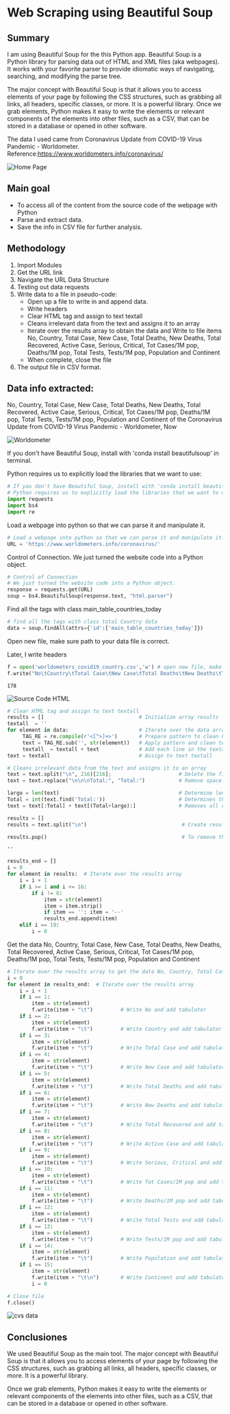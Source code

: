 # Web Scraping using Beautiful Soup

## Summary

I am using Beautiful Soup for the this Python app. Beautiful Soup is a Python library for parsing data out of HTML and XML files (aka webpages). It works with your favorite parser to provide idiomatic ways of navigating, searching, and modifying the parse tree.

The major concept with Beautiful Soup is that it allows you to access elements of your page by following the CSS structures, such as grabbing all links, all headers, specific classes, or more. It is a powerful library. Once we grab elements, Python makes it easy to write the elements or relevant components of the elements into other files, such as a CSV, that can be stored in a database or opened in other software.

The data I used came from Coronavirus Update from COVID-19 Virus Pandemic - Worldometer. Reference:https://www.worldometers.info/coronavirus/

![Home Page](images/home.png)

## Main goal

+ To access all of the content from the source code of the webpage with Python
+ Parse and extract data. 
+ Save the info in CSV file for further analysis.

## Methodology

1. Import Modules
2. Get the URL link
3. Navigate the URL Data Structure
4. Testing out data requests
5. Write data to a file in pseudo-code:
    + Open up a file to write in and append data. 
    + Write headers
    + Clear HTML tag and assign to text textall
    + Cleans irrelevant data from the text and assigns it to an array
    + Iterate over the results array to obtain the data and Write to file items No, Country, Total Case, New Case, Total Deaths, New Deaths, Total Recovered, Active Case, Serious, Critical, Tot Cases/1M pop, Deaths/1M pop, Total Tests, Tests/1M pop, Population and Continent
    + When complete, close the file
6. The output file in CSV format.

## Data info extracted:
No, Country, Total Case, New Case, Total Deaths, New Deaths, Total Recovered, Active Case, Serious, Critical, Tot Cases/1M pop, Deaths/1M pop, Total Tests, Tests/1M pop, Population and Continent of the Coronavirus Update from COVID-19 Virus Pandemic - Worldometer, Now

![Worldometer](images/Worldometer1.png)

If you don't have Beautiful Soup, install with 'conda install beautifulsoup' in terminal.

Python requires us to explicitly load the libraries that we want to use:


```python
# If you don't have Beautiful Soup, install with 'conda install beautifulsoup' in terminal
# Python requires us to explicitly load the libraries that we want to use:
import requests
import bs4
import re
```

Load a webpage into python so that we can parse it and manipulate it.


```python
# Load a webpage into python so that we can parse it and manipulate it.
URL = 'https://www.worldometers.info/coronavirus/'
```

Control of Connection. We just turned the website code into a Python object. 


```python
# Control of Connection
# We just turned the website code into a Python object. 
response = requests.get(URL)
soup = bs4.BeautifulSoup(response.text, "html.parser")
```

Find all the tags with class main_table_countries_today


```python
# find all the tags with class total Country data
data = soup.findAll(attrs={'id':['main_table_countries_today']})
```

Open new file, make sure path to your data file is correct.

Later, I write headers


```python
f = open('worldometers_covid19_country.csv','w') # open new file, make sure path to your data file is correctf = open('worldometers_covid19_country.csv','w') # open new file, make sure path to your data file is correct
f.write("No\tCountry\tTotal Case\tNew Case\tTotal Deaths\tNew Deaths\tTotal Recovered\tActive Case\tSerious, Critical\tTot Cases/1M pop\tDeaths/1M pop\tTotal Tests\tTests/1M pop\tPopulation\tContinent" + "\n") # write headers
```




    178



![Source Code HTML](images/code.png)


```python
# Clear HTML tag and assign to text textall
results = []                               # Initialize array results
textall  = '' 
for element in data:                       # Iterate over the data array
     TAG_RE = re.compile(r'<[^>]+>')       # Prepare pattern to clean html tag from str (element) strings
     text = TAG_RE.sub('', str(element))   # Apply pattern and clean text html tag
     textall  = textall + text             # Add each line in the textall string
text = textall                             # Assign to text textall
```


```python
# Cleans irrelevant data from the text and assigns it to an array
text = text.split("\n", 216)[216];                      # Delete the first 216 lines of the text
text = text.replace("\n\n\nTotal:", "Total:")           # Remove space after string 

largo = len(text)                                       # Determine length of text                                    
Total = int(text.find('Total:'))                        # Determines the position of the string Total:    
text = text[:Total] + text[(Total+largo):]              # Removes all characters from the text starting from the string Total: to the end

results = []
results = text.split("\n")                               # Create result arrays with valid data

results.pop()                                            # To remove the last item from the list  
```




    ''




```python
results_end = []
i = 0
for element in results:  # Iterate over the results array
    i = i + 1
    if i >= 1 and i <= 16:
        if i != 8: 
            item = str(element)
            item = item.strip()
            if item == '': item = '--'  
            results_end.append(item)
    elif i == 19:
        i = 0  
```

Get the data No, Country, Total Case, New Case, Total Deaths, New Deaths, Total Recovered, Active Case, Serious, Critical, Tot Cases/1M pop, Deaths/1M pop, Total Tests, Tests/1M pop, Population and Continent


```python
# Iterate over the results array to get the data No, Country, Total Case, New Case, Total Deaths, New Deaths, Total Recovered, Active Case, Serious, Critical, Tot Cases/1M pop, Deaths/1M pop, Total Tests, Tests/1M pop, Population and Continent
i = 0
for element in results_end:  # Iterate over the results array
    i = i + 1
    if i == 1:         
        item = str(element)
        f.write(item + "\t")         # Write No and add tabulator
    if i == 2: 
        item = str(element)
        f.write(item + "\t")         # Write Country and add tabulator
    if i == 3: 
        item = str(element)
        f.write(item + "\t")         # Write Total Case and add tabulator
    if i == 4: 
        item = str(element)
        f.write(item + "\t")         # Write New Case and add tabulator
    if i == 5: 
        item = str(element)
        f.write(item + "\t")         # Write Total Deaths and add tabulator
    if i == 6: 
        item = str(element)
        f.write(item + "\t")         # Write New Deaths and add tabulator 
    if i == 7: 
        item = str(element)
        f.write(item + "\t")         # Write Total Recovered and add tabulator
    if i == 8: 
        item = str(element)
        f.write(item + "\t")         # Write Active Case and add tabulator
    if i == 9: 
        item = str(element)
        f.write(item + "\t")         # Write Serious, Critical and add tabulator
    if i == 10: 
        item = str(element)
        f.write(item + "\t")         # Write Tot Cases/1M pop and add tabulator 
    if i == 11: 
        item = str(element)
        f.write(item + "\t")         # Write Deaths/1M pop and add tabulator
    if i == 12: 
        item = str(element)
        f.write(item + "\t")         # Write Total Tests and add tabulator
    if i == 13: 
        item = str(element)
        f.write(item + "\t")         # Write Tests/1M pop and add tabulator
    if i == 14: 
        item = str(element)
        f.write(item + "\t")         # Write Population and add tabulator
    if i == 15: 
        item = str(element)
        f.write(item + "\t\n")       # Write Continent and add tabulator
        i = 0

```


```python
# Close file
f.close()
```

![cvs data](images/cvs.png)

## Conclusiones

We used Beautiful Soup as the main tool. The major concept with Beautiful Soup is that it allows you to access elements of your page by following the CSS structures, such as grabbing all links, all headers, specific classes, or more. It is a powerful library.

 Once we grab elements, Python makes it easy to write the elements or relevant components of the elements into other files, such as a CSV, that can be stored in a database or opened in other software.
